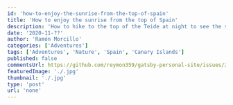 ```yaml
---
id: 'how-to-enjoy-the-sunrise-from-the-top-of-spain'
title: 'How to enjoy the sunrise from the top of Spain'
description: 'How to hike to the top of the Teide at night to see the sun rising'
date: '2020-11-??'
author: 'Ramón Morcillo'
categories: ['Adventures']
tags: ['Adventures', 'Nature', 'Spain', 'Canary Islands']
published: false
commentsUrl: https://github.com/reymon359/gatsby-personal-site/issues/243
featuredImage: './.jpg'
thumbnail: './.jpg'
type: 'post'
url: 'none'
---
```


